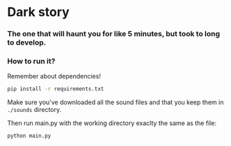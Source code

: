 # Dark story
### The one that will haunt you for like 5 minutes, but took to long to develop.


### How to run it?
Remember about dependencies!
```bash
pip install -r requirements.txt
```

Make sure you've downloaded all the sound files and that you keep them in `./sounds` directory.

Then run main.py with the working directory exaclty the same as the file:
```bash
python main.py
```
